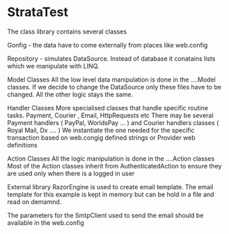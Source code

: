 # StrataTest


The class library contains several classes 

Gonfig - the data have to come externally from places like web.config

Repository - simulates DataSource. Instead of database it conatains lists which we manipulate with LINQ. 

Model Classes
All the low level data manipulation is done in the ....Model classes.
If we decide to change the DataSource only these files have to be changed. 
All the other logic stays the same.

Handler Classes
More specialised classes that handle specific routine tasks.
Payment, Courier , Email, HttpRequests  etc
There may be several Payment handlers ( PayPal, WorldsPay ...  ) and Courier handlers classes ( Royal Mail, Dx ....  )
We instantiate the one needed for the specific transaction based on web.congig defined strings or Provider web definitions

Action Classes
All the logic manipulation is done in the ....Action classes
Most of the Action classes inherit from AuthenticatedAction to ensure they are used only when there is a logged in user

External library RazorEngine is used to create email template. The email template for this example is kept in memory but can be hold in a file and read on demamnd.

The parameters for the SmtpClient used to send the  email should be available in the web.config
